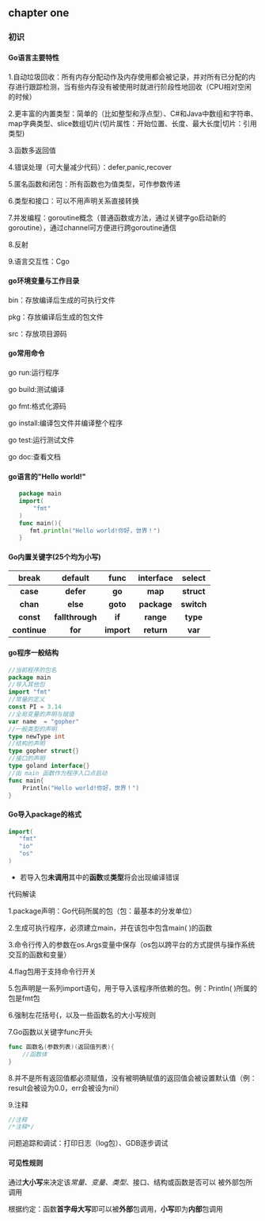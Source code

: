 ## chapter one

### 初识

#### Go语言主要特性

1.自动垃圾回收：所有内存分配动作及内存使用都会被记录，并对所有已分配的内存进行跟踪检测，当有些内存没有被使用时就进行阶段性地回收（CPU相对空闲的时候）

2.更丰富的内置类型：简单的（比如整型和浮点型）、C#和Java中数组和字符串、map字典类型、slice数组切片(切片属性：开始位置、长度、最大长度|切片：引用类型)

3.函数多返回值

4.错误处理（可大量减少代码）：defer,panic,recover

5.匿名函数和闭包：所有函数也为值类型，可作参数传递

6.类型和接口：可以不用声明关系直接转换

7.并发编程：goroutine概念（普通函数或方法，通过关键字go启动新的goroutine），通过channel可方便进行跨goroutine通信

8.反射

9.语言交互性：Cgo

#### go环境变量与工作目录

bin：存放编译后生成的可执行文件

pkg：存放编译后生成的包文件

src：存放项目源码

#### go常用命令

go run:运行程序

go build:测试编译

go fmt:格式化源码

go install:编译包文件并编译整个程序

go test:运行测试文件

go doc:查看文档

#### go语言的"Hello world!"

```go
   package main
   import(
       "fmt"
   )
   func main(){
      fmt.println("Hello world!你好，世界！")
   }
```

#### Go内置关键字(25个均为小写)

|    break     |     default     |    func    |  interface  |   select   |
| :----------: | :-------------: | :--------: | :---------: | :--------: |
|   **case**   |    **defer**    |   **go**   |   **map**   | **struct** |
|   **chan**   |    **else**     |  **goto**  | **package** | **switch** |
|  **const**   | **fallthrough** |   **if**   |  **range**  |  **type**  |
| **continue** |     **for**     | **import** | **return**  |  **var**   |

#### go程序一般结构

```go
//当前程序的包名
package main
//导入其他包
import "fmt"
//常量的定义
const PI = 3.14
//全局变量的声明与赋值
var name  = "gopher"
//一般类型的声明
type newType int
//结构的声明
type gopher struct{}
//接口的声明
type goland interface{}
//由 main 函数作为程序入口点启动
func main{
    Println("Hello world!你好，世界！")
}
```

#### Go导入package的格式

```go
import(
   "fmt"
   "io"
   "os"
)
```

* 若导入包**未调用**其中的**函数**或**类型**将会出现编译错误

代码解读

1.package声明：Go代码所属的包（包：最基本的分发单位）

2.生成可执行程序，必须建立main，并在该包中包含main( )的函数

3.命令行传入的参数在os.Args变量中保存（os包以跨平台的方式提供与操作系统交互的函数和变量）

4.flag包用于支持命令行开关

5.包声明是一系列import语句，用于导入该程序所依赖的包。例：Println( )所属的包是fmt包

6.强制左花括号{，以及一些函数名的大小写规则

7.Go函数以关键字func开头

```go
func 函数名(参数列表)(返回值列表){
    //函数体
}
```

8.并不是所有返回值都必须赋值，没有被明确赋值的返回值会被设置默认值（例：result会被设为0.0，err会被设为nil）

9.注释

```go
//注释
/*注释*/
```

问题追踪和调试：打印日志（log包）、GDB逐步调试

#### 可见性规则

通过**大小写**来决定该*常量*、*变量*、*类型*、接口、结构或函数是否可以 被外部包所调用

根据约定：函数**首字母大写**即可以被**外部**包调用，**小写**即为**内部**包调用

